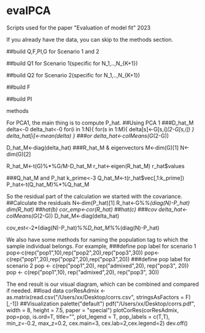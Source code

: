 # evalPCA
Scripts used for the paper "Evaluation of model fit" 2023

If you already have the data, you can skip to the methods section.

##build Q,F,PI,G for Scenario 1 and 2

##build Q1 for Scenario 1(specific for N_1,..,N_{K+1})

##build Q2 for Scenario 2(specific for N_1,..,N_{K+1})

##build F

##build PI

methods

For PCA1, the main thing is to compute P_hat.
##Using PCA 1
###D_hat_M
delta<-0
delta_hat<-0
for(i in 1:N){
  for(s in 1:M){
    delta[s]<-G[s,i]*(2-G[s,i])
  }
  delta_hat[i]<-mean(delta)
}
###or
delta_hat<-colMeans(G*(2-G))

D_hat_M<-diag(delta_hat)
###R_hat_M & eigenvectors
M<-dim(G)[1]
N<-dim(G)[2]

R_hat_M<-t(G)%*%G/M-D_hat_M
r_hat<-eigen(R_hat_M)
r_hat$values

###Q_hat_M and P_hat
k_prime<-3
Q_hat_M<-t(r_hat$vec[,1:k_prime])
P_hat<-t(Q_hat_M)%*%Q_hat_M

So the residual part of the calculation we started with the covariance.
##Calculate the residuals
N<-dim(P_hat)[1]
R_hat<-G%*%(diag(N)-P_hat)
dim(R_hat)
##hat(b)
cor_emp<-cor(R_hat)
##hat(c)
###cov
delta_hat<-colMeans(G*(2-G))
D_hat_M<-diag(delta_hat)

cov_est<-2*(diag(N)-P_hat)%*%D_hat_M%*%(diag(N)-P_hat)

We also have some methods for naming the population tag to which the sample individual belongs. For example,
###define pop label for scenario 1
pop<-c(rep("pop1",10),rep("pop2",20),rep("pop3",30))
pop<-c(rep("pop1",20),rep("pop2",20),rep("pop3",20))
###define pop label for scenario 2
pop <- c(rep("pop1",20), rep("admixed",20), rep("pop3", 20))
pop <- c(rep("pop1",10), rep("admixed",20), rep("pop3", 30))

The end result is our visual diagram, which can be combined and compared if needed.
##load data
corResAdmix <- as.matrix(read.csv("/Users/xx/Desktop/corrs.csv", stringsAsFactors = F)[,-1])
##Visualization
palette("default")
pdf("/Users/xx/Desktop/corrs.pdf",
    width =  8, height = 7.5, paper = "special")
plotCorRes(corResAdmix, pop=pop, is.ord=T, title="", plot_legend = T, pop_labels = c(T,T),
           min_z=-0.2, max_z=0.2, cex.main=3, cex.lab=2,cex.legend=2)
dev.off() 
